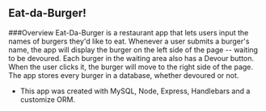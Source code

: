 ## Eat-da-Burger!

###Overview
Eat-Da-Burger is a restaurant app that lets users input the names of burgers they'd like to eat.  Whenever a user submits a burger's name, the app will display the burger on the left side of the page -- waiting to be devoured.  Each burger in the waiting area also has a Devour button. When the user clicks it, the burger will move to the right side of the page.  The app stores every burger in a database, whether devoured or not.

* This app was created with MySQL, Node, Express, Handlebars and a customize ORM.